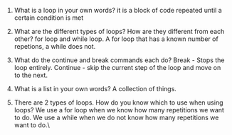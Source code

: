 1. What is a loop in your own words?
it is a block of code repeated until a certain condition is met

2. What are the different types of loops? How are they different from each other?
for loop and while loop. A for loop that has a known number of repetions, a while does not.

3. What do the continue and break commands each do?
Break - Stops the loop entirely.
Continue - skip the current step of the loop and move on to the next.

4. What is a list in your own words?
A collection of things.

5. There are 2 types of loops. How do you know which to use when using loops?
We use a for loop when we know how many repetitions we want to do. 
We use a while when we do not know how many repetitions we want to do.\